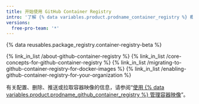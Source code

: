 ```yaml
---
title: 开始使用 GitHub Container Registry
intro: '了解 {% data variables.product.prodname_container_registry %} 概念以及如何从 {% data variables.product.prodname_registry %} 迁移 Docker 映像。'
versions:
  free-pro-team: '*'
---
```


{% data reusables.package_registry.container-registry-beta %}

{% link_in_list /about-github-container-registry %}
{% link_in_list /core-concepts-for-github-container-registry %}
{% link_in_list /migrating-to-github-container-registry-for-docker-images %}
{% link_in_list /enabling-github-container-registry-for-your-organization %}

有关配置、删除、推送或拉取容器映像的信息，请参阅“[使用 {% data variables.product.prodname_github_container_registry %} 管理容器映像](/packages/managing-container-images-with-github-container-registry)”。
